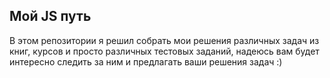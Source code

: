 ## Мой JS путь

В этом репозитории я решил собрать мои решения различных задач из книг, курсов и просто различных тестовых заданий, надеюсь вам будет интересно следить за ним и предлагать ваши решения задач :)
